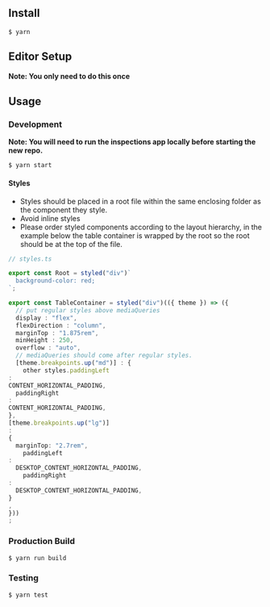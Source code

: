 ## Install

```
$ yarn
```

## Editor Setup

**Note: You only need to do this once**

## Usage

### Development

**Note: You will need to run the inspections app locally before starting the new repo.**

```
$ yarn start
```

#### Styles

- Styles should be placed in a root file within the same enclosing folder as the component they style.
- Avoid inline styles
- Please order styled components according to the layout hierarchy, in the example below the table container is wrapped
  by the root so the root should be at the top of the file.

```ts
// styles.ts

export const Root = styled("div")`
  background-color: red;
`;

export const TableContainer = styled("div")(({ theme }) => ({
  // put regular styles above mediaQueries
  display : "flex",
  flexDirection : "column",
  marginTop : "1.875rem",
  minHeight : 250,
  overflow : "auto",
  // mediaQueries should come after regular styles.
  [theme.breakpoints.up("md")] : {
    other styles.paddingLeft
:
CONTENT_HORIZONTAL_PADDING,
  paddingRight
:
CONTENT_HORIZONTAL_PADDING,
},
[theme.breakpoints.up("lg")]
:
{
  marginTop: "2.7rem",
    paddingLeft
:
  DESKTOP_CONTENT_HORIZONTAL_PADDING,
    paddingRight
:
  DESKTOP_CONTENT_HORIZONTAL_PADDING,
}
,
}))
;
```

### Production Build

```
$ yarn run build
```

### Testing

```
$ yarn test
```